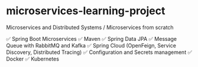 # microservices-learning-project
Microservices and Distributed Systems / Microservices from scratch

✅ Spring Boot Microservices
✅ Maven 
✅ Spring Data JPA
✅ Message Queue with RabbitMQ and Kafka
✅ Spring Cloud (OpenFeign, Service Discovery, Distributed Tracing)
✅ Configuration and Secrets management
✅ Docker
✅ Kubernetes
